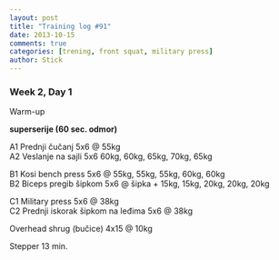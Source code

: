 ```yaml
---
layout: post
title: "Training log #91"
date: 2013-10-15
comments: true
categories: [trening, front squat, military press]
author: Stick
---
```


### Week 2, Day 1  

Warm-up   

**superserije (60 sec. odmor)**   

A1 Prednji čučanj 5x6 @ 55kg  
A2 Veslanje na sajli 5x6 60kg, 60kg, 65kg, 70kg, 65kg   

B1 Kosi bench press	5x6 @ 55kg, 55kg, 55kg, 60kg, 60kg   
B2 Biceps pregib šipkom	5x6 @ šipka + 15kg, 15kg, 20kg, 20kg, 20kg   

C1 Military press 5x6 @ 38kg   
C2 Prednji iskorak šipkom na leđima 5x6 @ 38kg  

Overhead shrug (bučice) 4x15 @ 10kg   
	
Stepper	13 min.  